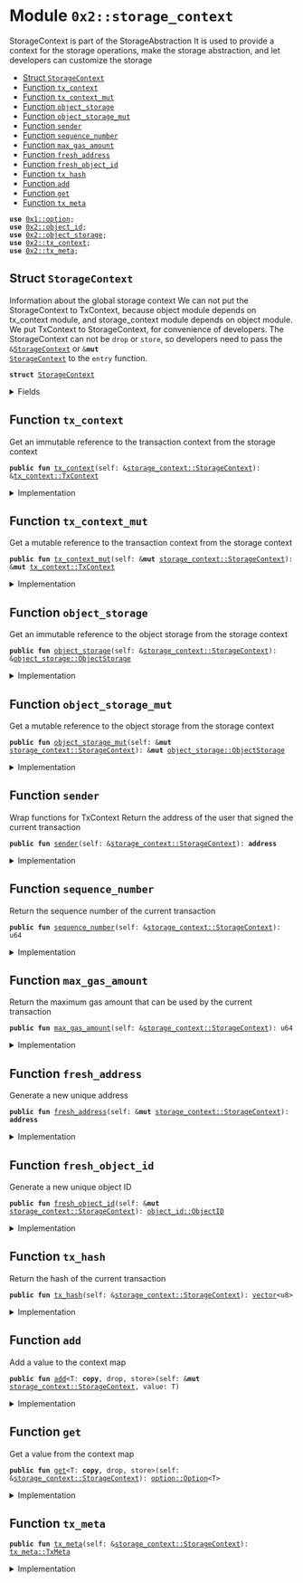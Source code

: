 
<a name="0x2_storage_context"></a>

# Module `0x2::storage_context`

StorageContext is part of the StorageAbstraction
It is used to provide a context for the storage operations, make the storage abstraction,
and let developers can customize the storage


-  [Struct `StorageContext`](#0x2_storage_context_StorageContext)
-  [Function `tx_context`](#0x2_storage_context_tx_context)
-  [Function `tx_context_mut`](#0x2_storage_context_tx_context_mut)
-  [Function `object_storage`](#0x2_storage_context_object_storage)
-  [Function `object_storage_mut`](#0x2_storage_context_object_storage_mut)
-  [Function `sender`](#0x2_storage_context_sender)
-  [Function `sequence_number`](#0x2_storage_context_sequence_number)
-  [Function `max_gas_amount`](#0x2_storage_context_max_gas_amount)
-  [Function `fresh_address`](#0x2_storage_context_fresh_address)
-  [Function `fresh_object_id`](#0x2_storage_context_fresh_object_id)
-  [Function `tx_hash`](#0x2_storage_context_tx_hash)
-  [Function `add`](#0x2_storage_context_add)
-  [Function `get`](#0x2_storage_context_get)
-  [Function `tx_meta`](#0x2_storage_context_tx_meta)


<pre><code><b>use</b> <a href="">0x1::option</a>;
<b>use</b> <a href="object_id.md#0x2_object_id">0x2::object_id</a>;
<b>use</b> <a href="object_storage.md#0x2_object_storage">0x2::object_storage</a>;
<b>use</b> <a href="tx_context.md#0x2_tx_context">0x2::tx_context</a>;
<b>use</b> <a href="tx_meta.md#0x2_tx_meta">0x2::tx_meta</a>;
</code></pre>



<a name="0x2_storage_context_StorageContext"></a>

## Struct `StorageContext`

Information about the global storage context
We can not put the StorageContext to TxContext, because object module depends on tx_context module,
and storage_context module depends on object module.
We put TxContext to StorageContext, for convenience of developers.
The StorageContext can not be <code>drop</code> or <code>store</code>, so developers need to pass the <code>&<a href="storage_context.md#0x2_storage_context_StorageContext">StorageContext</a></code> or <code>&<b>mut</b> <a href="storage_context.md#0x2_storage_context_StorageContext">StorageContext</a></code> to the <code>entry</code> function.


<pre><code><b>struct</b> <a href="storage_context.md#0x2_storage_context_StorageContext">StorageContext</a>
</code></pre>



<details>
<summary>Fields</summary>


<dl>
<dt>
<code><a href="tx_context.md#0x2_tx_context">tx_context</a>: <a href="tx_context.md#0x2_tx_context_TxContext">tx_context::TxContext</a></code>
</dt>
<dd>

</dd>
<dt>
<code><a href="object_storage.md#0x2_object_storage">object_storage</a>: <a href="object_storage.md#0x2_object_storage_ObjectStorage">object_storage::ObjectStorage</a></code>
</dt>
<dd>
 The Global Object Storage
</dd>
</dl>


</details>

<a name="0x2_storage_context_tx_context"></a>

## Function `tx_context`

Get an immutable reference to the transaction context from the storage context


<pre><code><b>public</b> <b>fun</b> <a href="tx_context.md#0x2_tx_context">tx_context</a>(self: &<a href="storage_context.md#0x2_storage_context_StorageContext">storage_context::StorageContext</a>): &<a href="tx_context.md#0x2_tx_context_TxContext">tx_context::TxContext</a>
</code></pre>



<details>
<summary>Implementation</summary>


<pre><code><b>public</b> <b>fun</b> <a href="tx_context.md#0x2_tx_context">tx_context</a>(self: &<a href="storage_context.md#0x2_storage_context_StorageContext">StorageContext</a>): &TxContext {
    &self.<a href="tx_context.md#0x2_tx_context">tx_context</a>
}
</code></pre>



</details>

<a name="0x2_storage_context_tx_context_mut"></a>

## Function `tx_context_mut`

Get a mutable reference to the transaction context from the storage context


<pre><code><b>public</b> <b>fun</b> <a href="storage_context.md#0x2_storage_context_tx_context_mut">tx_context_mut</a>(self: &<b>mut</b> <a href="storage_context.md#0x2_storage_context_StorageContext">storage_context::StorageContext</a>): &<b>mut</b> <a href="tx_context.md#0x2_tx_context_TxContext">tx_context::TxContext</a>
</code></pre>



<details>
<summary>Implementation</summary>


<pre><code><b>public</b> <b>fun</b> <a href="storage_context.md#0x2_storage_context_tx_context_mut">tx_context_mut</a>(self: &<b>mut</b> <a href="storage_context.md#0x2_storage_context_StorageContext">StorageContext</a>): &<b>mut</b> TxContext {
    &<b>mut</b> self.<a href="tx_context.md#0x2_tx_context">tx_context</a>
}
</code></pre>



</details>

<a name="0x2_storage_context_object_storage"></a>

## Function `object_storage`

Get an immutable reference to the object storage from the storage context


<pre><code><b>public</b> <b>fun</b> <a href="object_storage.md#0x2_object_storage">object_storage</a>(self: &<a href="storage_context.md#0x2_storage_context_StorageContext">storage_context::StorageContext</a>): &<a href="object_storage.md#0x2_object_storage_ObjectStorage">object_storage::ObjectStorage</a>
</code></pre>



<details>
<summary>Implementation</summary>


<pre><code><b>public</b> <b>fun</b> <a href="object_storage.md#0x2_object_storage">object_storage</a>(self: &<a href="storage_context.md#0x2_storage_context_StorageContext">StorageContext</a>): &ObjectStorage {
    &self.<a href="object_storage.md#0x2_object_storage">object_storage</a>
}
</code></pre>



</details>

<a name="0x2_storage_context_object_storage_mut"></a>

## Function `object_storage_mut`

Get a mutable reference to the object storage from the storage context


<pre><code><b>public</b> <b>fun</b> <a href="storage_context.md#0x2_storage_context_object_storage_mut">object_storage_mut</a>(self: &<b>mut</b> <a href="storage_context.md#0x2_storage_context_StorageContext">storage_context::StorageContext</a>): &<b>mut</b> <a href="object_storage.md#0x2_object_storage_ObjectStorage">object_storage::ObjectStorage</a>
</code></pre>



<details>
<summary>Implementation</summary>


<pre><code><b>public</b> <b>fun</b> <a href="storage_context.md#0x2_storage_context_object_storage_mut">object_storage_mut</a>(self: &<b>mut</b> <a href="storage_context.md#0x2_storage_context_StorageContext">StorageContext</a>): &<b>mut</b> ObjectStorage {
    &<b>mut</b> self.<a href="object_storage.md#0x2_object_storage">object_storage</a>
}
</code></pre>



</details>

<a name="0x2_storage_context_sender"></a>

## Function `sender`

Wrap functions for TxContext
Return the address of the user that signed the current transaction


<pre><code><b>public</b> <b>fun</b> <a href="storage_context.md#0x2_storage_context_sender">sender</a>(self: &<a href="storage_context.md#0x2_storage_context_StorageContext">storage_context::StorageContext</a>): <b>address</b>
</code></pre>



<details>
<summary>Implementation</summary>


<pre><code><b>public</b> <b>fun</b> <a href="storage_context.md#0x2_storage_context_sender">sender</a>(self: &<a href="storage_context.md#0x2_storage_context_StorageContext">StorageContext</a>): <b>address</b> {
    <a href="tx_context.md#0x2_tx_context_sender">tx_context::sender</a>(&self.<a href="tx_context.md#0x2_tx_context">tx_context</a>)
}
</code></pre>



</details>

<a name="0x2_storage_context_sequence_number"></a>

## Function `sequence_number`

Return the sequence number of the current transaction


<pre><code><b>public</b> <b>fun</b> <a href="storage_context.md#0x2_storage_context_sequence_number">sequence_number</a>(self: &<a href="storage_context.md#0x2_storage_context_StorageContext">storage_context::StorageContext</a>): u64
</code></pre>



<details>
<summary>Implementation</summary>


<pre><code><b>public</b> <b>fun</b> <a href="storage_context.md#0x2_storage_context_sequence_number">sequence_number</a>(self: &<a href="storage_context.md#0x2_storage_context_StorageContext">StorageContext</a>): u64 {
    <a href="tx_context.md#0x2_tx_context_sequence_number">tx_context::sequence_number</a>(&self.<a href="tx_context.md#0x2_tx_context">tx_context</a>)
}
</code></pre>



</details>

<a name="0x2_storage_context_max_gas_amount"></a>

## Function `max_gas_amount`

Return the maximum gas amount that can be used by the current transaction


<pre><code><b>public</b> <b>fun</b> <a href="storage_context.md#0x2_storage_context_max_gas_amount">max_gas_amount</a>(self: &<a href="storage_context.md#0x2_storage_context_StorageContext">storage_context::StorageContext</a>): u64
</code></pre>



<details>
<summary>Implementation</summary>


<pre><code><b>public</b> <b>fun</b> <a href="storage_context.md#0x2_storage_context_max_gas_amount">max_gas_amount</a>(self: &<a href="storage_context.md#0x2_storage_context_StorageContext">StorageContext</a>): u64 {
    <a href="tx_context.md#0x2_tx_context_max_gas_amount">tx_context::max_gas_amount</a>(&self.<a href="tx_context.md#0x2_tx_context">tx_context</a>)
}
</code></pre>



</details>

<a name="0x2_storage_context_fresh_address"></a>

## Function `fresh_address`

Generate a new unique address


<pre><code><b>public</b> <b>fun</b> <a href="storage_context.md#0x2_storage_context_fresh_address">fresh_address</a>(self: &<b>mut</b> <a href="storage_context.md#0x2_storage_context_StorageContext">storage_context::StorageContext</a>): <b>address</b>
</code></pre>



<details>
<summary>Implementation</summary>


<pre><code><b>public</b> <b>fun</b> <a href="storage_context.md#0x2_storage_context_fresh_address">fresh_address</a>(self: &<b>mut</b> <a href="storage_context.md#0x2_storage_context_StorageContext">StorageContext</a>): <b>address</b> {
    <a href="tx_context.md#0x2_tx_context_fresh_address">tx_context::fresh_address</a>(&<b>mut</b> self.<a href="tx_context.md#0x2_tx_context">tx_context</a>)
}
</code></pre>



</details>

<a name="0x2_storage_context_fresh_object_id"></a>

## Function `fresh_object_id`

Generate a new unique object ID


<pre><code><b>public</b> <b>fun</b> <a href="storage_context.md#0x2_storage_context_fresh_object_id">fresh_object_id</a>(self: &<b>mut</b> <a href="storage_context.md#0x2_storage_context_StorageContext">storage_context::StorageContext</a>): <a href="object_id.md#0x2_object_id_ObjectID">object_id::ObjectID</a>
</code></pre>



<details>
<summary>Implementation</summary>


<pre><code><b>public</b> <b>fun</b> <a href="storage_context.md#0x2_storage_context_fresh_object_id">fresh_object_id</a>(self: &<b>mut</b> <a href="storage_context.md#0x2_storage_context_StorageContext">StorageContext</a>): ObjectID {
    <a href="tx_context.md#0x2_tx_context_fresh_object_id">tx_context::fresh_object_id</a>(&<b>mut</b> self.<a href="tx_context.md#0x2_tx_context">tx_context</a>)
}
</code></pre>



</details>

<a name="0x2_storage_context_tx_hash"></a>

## Function `tx_hash`

Return the hash of the current transaction


<pre><code><b>public</b> <b>fun</b> <a href="storage_context.md#0x2_storage_context_tx_hash">tx_hash</a>(self: &<a href="storage_context.md#0x2_storage_context_StorageContext">storage_context::StorageContext</a>): <a href="">vector</a>&lt;u8&gt;
</code></pre>



<details>
<summary>Implementation</summary>


<pre><code><b>public</b> <b>fun</b> <a href="storage_context.md#0x2_storage_context_tx_hash">tx_hash</a>(self: &<a href="storage_context.md#0x2_storage_context_StorageContext">StorageContext</a>): <a href="">vector</a>&lt;u8&gt; {
    <a href="tx_context.md#0x2_tx_context_tx_hash">tx_context::tx_hash</a>(&self.<a href="tx_context.md#0x2_tx_context">tx_context</a>)
}
</code></pre>



</details>

<a name="0x2_storage_context_add"></a>

## Function `add`

Add a value to the context map


<pre><code><b>public</b> <b>fun</b> <a href="storage_context.md#0x2_storage_context_add">add</a>&lt;T: <b>copy</b>, drop, store&gt;(self: &<b>mut</b> <a href="storage_context.md#0x2_storage_context_StorageContext">storage_context::StorageContext</a>, value: T)
</code></pre>



<details>
<summary>Implementation</summary>


<pre><code><b>public</b> <b>fun</b> <a href="storage_context.md#0x2_storage_context_add">add</a>&lt;T: drop + store + <b>copy</b>&gt;(self: &<b>mut</b> <a href="storage_context.md#0x2_storage_context_StorageContext">StorageContext</a>, value: T) {
    <a href="tx_context.md#0x2_tx_context_add">tx_context::add</a>(&<b>mut</b> self.<a href="tx_context.md#0x2_tx_context">tx_context</a>, value);
}
</code></pre>



</details>

<a name="0x2_storage_context_get"></a>

## Function `get`

Get a value from the context map


<pre><code><b>public</b> <b>fun</b> <a href="storage_context.md#0x2_storage_context_get">get</a>&lt;T: <b>copy</b>, drop, store&gt;(self: &<a href="storage_context.md#0x2_storage_context_StorageContext">storage_context::StorageContext</a>): <a href="_Option">option::Option</a>&lt;T&gt;
</code></pre>



<details>
<summary>Implementation</summary>


<pre><code><b>public</b> <b>fun</b> <a href="storage_context.md#0x2_storage_context_get">get</a>&lt;T: drop + store + <b>copy</b>&gt;(self: &<a href="storage_context.md#0x2_storage_context_StorageContext">StorageContext</a>): Option&lt;T&gt; {
    <a href="tx_context.md#0x2_tx_context_get">tx_context::get</a>(&self.<a href="tx_context.md#0x2_tx_context">tx_context</a>)
}
</code></pre>



</details>

<a name="0x2_storage_context_tx_meta"></a>

## Function `tx_meta`



<pre><code><b>public</b> <b>fun</b> <a href="tx_meta.md#0x2_tx_meta">tx_meta</a>(self: &<a href="storage_context.md#0x2_storage_context_StorageContext">storage_context::StorageContext</a>): <a href="tx_meta.md#0x2_tx_meta_TxMeta">tx_meta::TxMeta</a>
</code></pre>



<details>
<summary>Implementation</summary>


<pre><code><b>public</b> <b>fun</b> <a href="tx_meta.md#0x2_tx_meta">tx_meta</a>(self: &<a href="storage_context.md#0x2_storage_context_StorageContext">StorageContext</a>): TxMeta {
    <a href="tx_context.md#0x2_tx_context_tx_meta">tx_context::tx_meta</a>(&self.<a href="tx_context.md#0x2_tx_context">tx_context</a>)
}
</code></pre>



</details>

